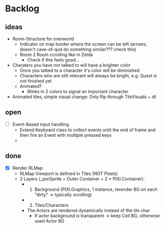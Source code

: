 # Backlog

## ideas

* Room-Structure for overworld
  * Indicator on map border where the screen can be left (arrows, doesn't cave-of-qud do something similar??? check this)
  * Room 2 Room ccrolling like in Zelda
    * Check if this feels good...
* Charaters you have not talked to will have a brighter color
  * Once you talked to a character it's color will be diminished
  * Characters who are still relevant will always be bright, e.g. Quest is not finished yet
  * Animated?
    * Blinks in 2 colors to signal an important character
* Animated tiles, simple visual change: Only flip through TileVisuals + dt
## open

* [ ] Event-Based input handling
  * Extend Keyboard class to collect events until the end of frame and then fire an Event with multiple pressed keys
  *
## done

* [x] Render RLMap
  * RLMap Viewport is defined in Tiles (NOT Pixels)
  * 2 Layers (_pixiSprite = Outer Container + 2 * PIXI.Container):
    * 1. Background (PIXI.Graphics, 1 instance, rerender BG on each "dirty" -> typically scrolling)
    * 2. Tiles/Characters
    * The Actors are rendered dynamically instead of the tile char
      * If actor background is transparent -> keep Cell BG, otherwise used Actor BG